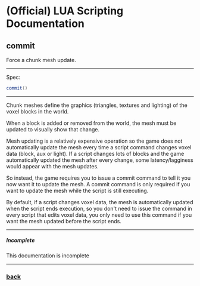 
# (Official) LUA Scripting Documentation

## commit

Force a chunk mesh update.

___

Spec:

```lua
commit()
```

___

Chunk meshes define the graphics (triangles, textures and lighting) of the voxel blocks in the world.

When a block is added or removed from the world, the mesh must be updated to visually show that change.

Mesh updating is a relatively expensive operation so the game does not automatically update the mesh every time
a script command changes voxel data (block, aux or light). If a script changes lots of blocks and the game
automatically updated the mesh after every change, some latency/lagginess would appear with the mesh updates.

So instead, the game requires you to issue a commit command to tell it you now want it to update the mesh.
A commit command is only required if you want to update the mesh while the script is still executing.

By default, if a script changes voxel data, the mesh is automatically updated when the script ends execution,
so you don't need to issue the command in every script that edits voxel data, you only need to use this
command if you want the mesh updated before the script ends.


___

##### Incomplete

This documentation is incomplete

___

### [back](../other)
